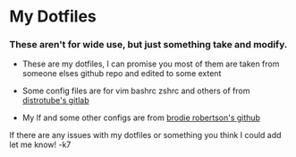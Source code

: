 # My Dotfiles
### These aren't for wide use, but just something take and modify.

- These are my dotfiles, I can promise you most of them are taken from someone elses github repo and edited to some extent

- Some config files are for vim bashrc zshrc and others of from [distrotube's gitlab](https://gitlab.com/dwt1)
- My lf and some other configs are from [brodie robertson's github](https://github.com/BrodieRobertson)

If there are any issues with my dotfiles or something you think I could add let me know!
-k7
